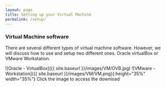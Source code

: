```yaml
---
layout: page
title: Setting up your Virtual Machine
permalink: /setup/
---
```


### Virtual Machine software

There are several different types of virtual machine software. However, we will discuss how to use and setup two different ones. Oracle virtualBox or VMware Workstation.

![Oracle - VirtualBox]({{ site.baseurl }}/images/VM/OVB.jpg)
![VMware - Workstation]({{ site.baseurl }}/images/VM/VM.png){:height="35%" width="35%"}
Click the image to access the download
